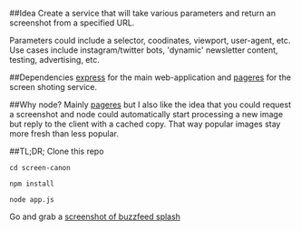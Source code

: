 ##Idea
Create a service that will take various parameters and return an screenshot from a specified URL. 

Parameters could include a selector, coodinates, viewport, user-agent, etc. Use cases include instagram/twitter bots, 'dynamic' newsletter content, testing, advertising, etc.

##Dependencies
[express](http://expressjs.com/) for the main web-application and [pageres](https://github.com/sindresorhus/pageres) for the screen shoting service.

##Why node?
Mainly [pageres](https://github.com/sindresorhus/pageres) but I also like the idea that you could request a screenshot and node could automatically start processing a new image but reply to the client with a cached copy. That way popular images stay more fresh than less popular. 

##TL;DR;
Clone this repo
```
cd screen-canon
```
```
npm install
```
```
node app.js
```
Go and grab a [screenshot of buzzfeed splash](http://localhost:3000/?url=buzzfeed.com&selector=.splash__container)
